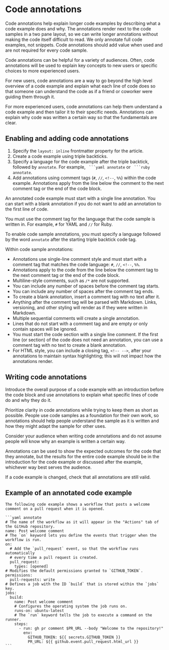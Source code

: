 # Code annotations

Code annotations help explain longer code examples by describing what a code example does and why. The annotations render next to the code samples in a two pane layout, so we can write longer annotations without making the code itself difficult to read. We only annotate full code examples, not snippets. Code annotations should add value when used and are not required for every code sample.

Code annotations can be helpful for a variety of audiences. Often, code annotations will be used to explain key concepts to new users or specific choices to more experienced users.

For new users, code annotations are a way to go beyond the high level overview of a code example and explain what each line of code does so that someone can understand the code as if a friend or coworker were guiding them through it.

For more experienced users, code annotations can help them understand a code example and then tailor it to their specific needs. Annotations can explain why code was written a certain way so that the fundamentals are clear.

## Enabling and adding code annotations

1. Specify the `layout: inline` frontmatter property for the article.
1. Create a code example using triple backticks.
1. Specify a language for the code example after the triple backtick, followed by `annotate`. For example, ` ```yaml annotate` or ` ```ruby annotate`.
1. Add annotations using comment tags (`#`, `//`, `<!--`, `%%`) within the code example. Annotations apply from the line below the comment to the next comment tag or the end of the code block.

An annotated code example must start with a single line annotation. You can start with a blank annotation if you do not want to add an annotation to the first line of code.

You must use the comment tag for the language that the code sample is written in. For example, `#` for YAML and `//` for Ruby.

To enable code sample annotations, you must specify a language followed by the word `annotate` after the starting triple backtick code tag.

Within code sample annotations:
- Annotations use single-line comment style and must start with a comment tag that matches the code language: `#`, `//`, `<!--`, `%%`.
- Annotations apply to the code from the line below the comment tag to the next comment tag or the end of the code block.
- Multiline-style comments, such as `/*` are not supported.
- You can include any number of spaces before the comment tag starts.
- You can include any number of spaces after the comment tag ends.
- To create a blank annotation, insert a comment tag with no text after it.
- Anything after the comment tag will be parsed with Markdown. Links, versioning, and other styling will render as if they were written in Markdown.
- Multiple sequential comments will create a single annotation.
- Lines that do not start with a comment tag and are empty or only contain spaces will be ignored.
- You must start the code section with a single line comment. If the first line (or section) of the code does not need an annotation, you can use a comment tag with no text to create a blank annotation.
- For HTML style, you can include a closing tag, `<!-- -->`, after your annotations to maintain syntax highlighting; this will not impact how the annotations render.

## Writing code annotations

Introduce the overall purpose of a code example with an introduction before the code block and use annotations to explain what specific lines of code do and why they do it.

Prioritize clarity in code annotations while trying to keep them as short as possible. People use code samples as a foundation for their own work, so annotations should help people understand the sample as it is written and how they might adapt the sample for other uses.

Consider your audience when writing code annotations and do not assume people will know why an example is written a certain way.

Annotations can be used to show the expected outcomes for the code that they annotate, but the results for the entire code example should be in the introduction for the code example or discussed after the example, whichever way best serves the audience.

If a code example is changed, check that all annotations are still valid.

## Example of an annotated code example

    The following code example shows a workflow that posts a welcome comment on a pull request when it is opened.

    ```yaml annotate
    # The name of the workflow as it will appear in the "Actions" tab of the GitHub repository.
    name: Post welcome comment
    # The `on` keyword lets you define the events that trigger when the workflow is run.
    on:
      # Add the `pull_request` event, so that the workflow runs automatically
      # every time a pull request is created.
      pull_request:
        types: [opened]
    # Modifies the default permissions granted to `GITHUB_TOKEN`.
    permissions:
      pull-requests: write
    # Defines a job with the ID `build` that is stored within the `jobs` key.
    jobs:
      build:
        name: Post welcome comment
        # Configures the operating system the job runs on.
        runs-on: ubuntu-latest
        # The `run` keyword tells the job to execute a command on the runner.
        steps:
          - run: gh pr comment $PR_URL --body "Welcome to the repository!"
            env:
              GITHUB_TOKEN: ${{ secrets.GITHUB_TOKEN }}
              PR_URL: ${{ github.event.pull_request.html_url }}
    ```
